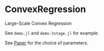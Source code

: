 # ConvexRegression
Large-Scale Convex Regression

See `demo.jl` and `demo-2stage.jl` for example.


See [Paper]() for the choice of parameters.
